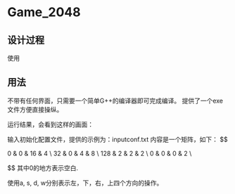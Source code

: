 # Game_2048
## 设计过程 ##

使用


## 用法 ##
不带有任何界面，只需要一个简单G++的编译器即可完成编译。
提供了一个exe文件方便直接操纵。

运行结果，会看到这样的画面：

输入初始化配置文件，提供的示例为：inputconf.txt
内容是一个矩阵，如下：
$$

0 & 0 & 16 & 4 \\
32 & 0 & 4 & 8 \\
128 & 2 & 2 & 2 \\
0 & 0 & 0 & 2 \\

$$
其中0的地方表示空白.

使用a, s, d, w分别表示左，下，右，上四个方向的操作。
